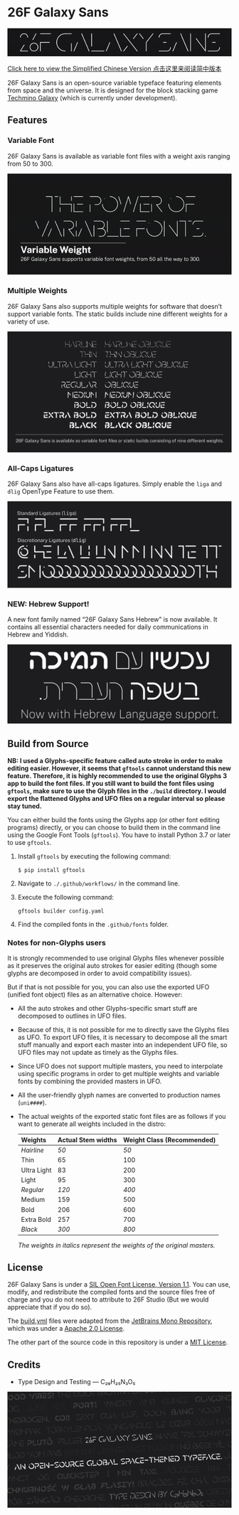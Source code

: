 # 26F Galaxy Sans

![An animation of “26F Galaxy Sans” in 26F Galaxy Sans showing varying weights.](./media/title.gif)

[Click here to view the Simplified Chinese Version 点击这里来阅读简中版本](README_SC.md)

26F Galaxy Sans is an open-source variable typeface featuring elements from space and the universe. It is designed for the block stacking game [Techmino Galaxy](https://github.com/26F-Studio/Techmino_Galaxy) (which is currently under development).

## Features

### Variable Font

26F Galaxy Sans is available as variable font files with a weight axis ranging from 50 to 300.

![An animation of the text “The power of variable fonts” in 26F Galaxy Sans, showing its variable font weights.](./media/variable.gif)

### Multiple Weights

26F Galaxy Sans also supports multiple weights for software that doesn’t support variable fonts. The static builds include nine different weights for a variety of use.

![An image showing the nine different weights of 26F Galaxy Sans and their obliques.](./media/weights.jpg)

### All-Caps Ligatures

26F Galaxy Sans also have all-caps ligatures. Simply enable the `liga` and `dlig` OpenType Feature to use them.

![An image showing all the ligatures included in 26F Galaxy Sans.](./media/ligatures.jpg)

### NEW: Hebrew Support!

A new font family named “26F Galaxy Sans Hebrew” is now available. It contains all essential characters needed for daily communications in Hebrew and Yiddish.

![An image with Hebrew and English texts: “Now with Hebrew Language Support.”](./media/hebrew.jpg)

## Build from Source

**NB: I used a Glyphs-specific feature called auto stroke in order to make editing easier. However, it seems that `gftools` cannot understand this new feature. Therefore, it is highly recommended to use the original Glyphs 3 app to build the font files. If you still want to build the font files using `gftools`, make sure to use the Glyph files in the `./build` directory. I would export the flattened Glyphs and UFO files on a regular interval so please stay tuned.**

You can either build the fonts using the Glyphs app (or other font editing programs) directly, or you can choose to build them in the command line using the Google Font Tools (`gftools`). You have to install Python 3.7 or later to use `gftools`.

1. Install `gftools` by executing the following command:
   
   ```
   $ pip install gftools
   ```

2. Navigate to `./.github/workflows/` in the command line.

3. Execute the following command:
   
   ```
   gftools builder config.yaml
   ```

4. Find the compiled fonts in the `.github/fonts` folder.

### Notes for non-Glyphs users

It is strongly recommended to use original Glyphs files whenever possible as it preserves the original auto strokes for easier editing (though some glyphs are decomposed in order to avoid compatibility issues). 

But if that is not possible for you, you can also use the exported UFO (unified font object) files as an alternative choice. However:

- All the auto strokes and other Glyphs-specific smart stuff are decomposed to outlines in UFO files.

- Because of this, it is not possible for me to directly save the Glyphs files as UFO. To export UFO files, it is necessary to decompose all the smart stuff manually and export each master into an independent UFO file, so UFO files may not update as timely as the Glyphs files.

- Since UFO does not support multiple masters, you need to interpolate using specific programs in order to get multiple weights and variable fonts by combining the provided masters in UFO.

- All the user-friendly glyph names are converted to production names (`uni####`).

- The actual weights of the exported static font files are as follows if you want to generate all weights included in the distro:
  
  | **Weights** | **Actual Stem widths** | **Weight Class (Recommended)** |
  | ----------- | ---------------------- | ------------------------------ |
  | *Hairline*  | *50*                   | *50*                           |
  | Thin        | 65                     | 100                            |
  | Ultra Light | 83                     | 200                            |
  | Light       | 95                     | 300                            |
  | *Regular*   | *120*                  | *400*                          |
  | Medium      | 159                    | 500                            |
  | Bold        | 206                    | 600                            |
  | Extra Bold  | 257                    | 700                            |
  | *Black*     | *300*                  | *800*                          |
  
  *The weights in italics represent the weights of the original masters.*

## License

26F Galaxy Sans is under a [SIL Open Font License, Version 1.1](https://github.com/26F-Studio/26F-Sans/blob/main/OFL.txt). You can use, modify, and redistribute the compiled fonts and the source files free of charge and you do not need to attribute to 26F Studio (But we would appreciate that if you do so).

The [build.yml](https://github.com/26F-Studio/26F-Sans/blob/main/.github/workflows/build.yml) files were adapted from the [JetBrains Mono Repository](https://github.com/JetBrains/JetBrainsMono/blob/master/.github/workflows/build-fonts.yml), which was under a [Apache 2.0 License](https://www.apache.org/licenses/LICENSE-2.0).

The other part of the source code in this repository is under a [MIT License](https://github.com/26F-Studio/26F-Sans/blob/main/MIT.txt). 

## Credits

* Type Design and Testing — C₂₉H₂₅N₃O₅

![Ending](./media/end.jpg)

